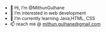 - 👋 Hi, I’m @MithunGulhane
- 👀 I’m interested in web development
- 🌱 I’m currently learning Java,HTML, CSS
- 📫 reach me @ mithun.gulhane@gmail.com

<!---
MithunGulhane/MithunGulhane is a ✨ special ✨ repository because its `README.md` (this file) appears on your GitHub profile.
You can click the Preview link to take a look at your changes.
--->
